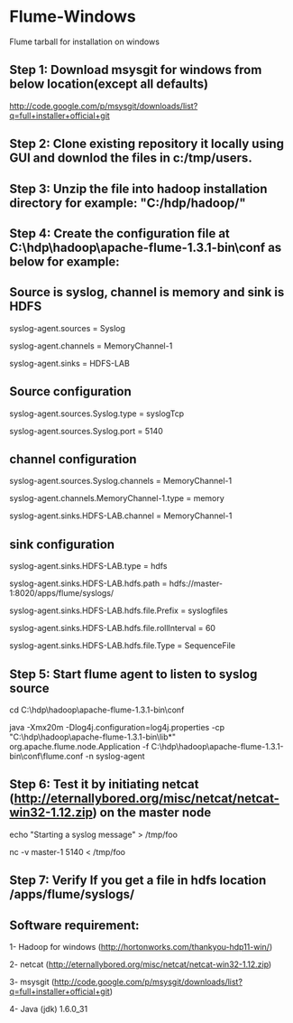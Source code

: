 Flume-Windows
=============

Flume tarball for installation on windows

Step 1: Download msysgit for windows from below location(except all defaults)
------

http://code.google.com/p/msysgit/downloads/list?q=full+installer+official+git


Step 2: Clone existing repository it locally using GUI and downlod the files in c:/tmp/users.
------

Step 3: Unzip the file into hadoop installation directory for example: "C:/hdp/hadoop/"
------

Step 4: Create the configuration file at C:\hdp\hadoop\apache-flume-1.3.1-bin\conf as below for example:
------

Source is syslog, channel is memory and sink is HDFS
----------------------
syslog-agent.sources = Syslog

syslog-agent.channels = MemoryChannel-1 

syslog-agent.sinks = HDFS-LAB

Source configuration
----------------------
syslog-agent.sources.Syslog.type = syslogTcp

syslog-agent.sources.Syslog.port = 5140

channel configuration
----------------------
syslog-agent.sources.Syslog.channels = MemoryChannel-1 

syslog-agent.channels.MemoryChannel-1.type = memory

syslog-agent.sinks.HDFS-LAB.channel = MemoryChannel-1

sink configuration
----------------------
syslog-agent.sinks.HDFS-LAB.type = hdfs 

syslog-agent.sinks.HDFS-LAB.hdfs.path = hdfs://master-1:8020/apps/flume/syslogs/

syslog-agent.sinks.HDFS-LAB.hdfs.file.Prefix = syslogfiles

syslog-agent.sinks.HDFS-LAB.hdfs.file.rollInterval = 60

syslog-agent.sinks.HDFS-LAB.hdfs.file.Type = SequenceFile

Step 5: Start flume agent to listen to syslog source 
------
cd C:\hdp\hadoop\apache-flume-1.3.1-bin\conf

java -Xmx20m -Dlog4j.configuration=log4j.properties -cp "C:\hdp\hadoop\apache-flume-1.3.1-bin\lib\*" org.apache.flume.node.Application -f C:\hdp\hadoop\apache-flume-1.3.1-bin\conf\flume.conf -n syslog-agent
 
Step 6: Test it by initiating netcat (http://eternallybored.org/misc/netcat/netcat-win32-1.12.zip) on the master node
------
   echo "Starting a syslog message" > /tmp/foo

   nc -v master-1 5140 < /tmp/foo

Step 7: Verify If you get a file in hdfs location /apps/flume/syslogs/
------

Software requirement:
------------------------
1- Hadoop for windows (http://hortonworks.com/thankyou-hdp11-win/)

2- netcat (http://eternallybored.org/misc/netcat/netcat-win32-1.12.zip)

3- msysgit (http://code.google.com/p/msysgit/downloads/list?q=full+installer+official+git)

4- Java (jdk) 1.6.0_31
